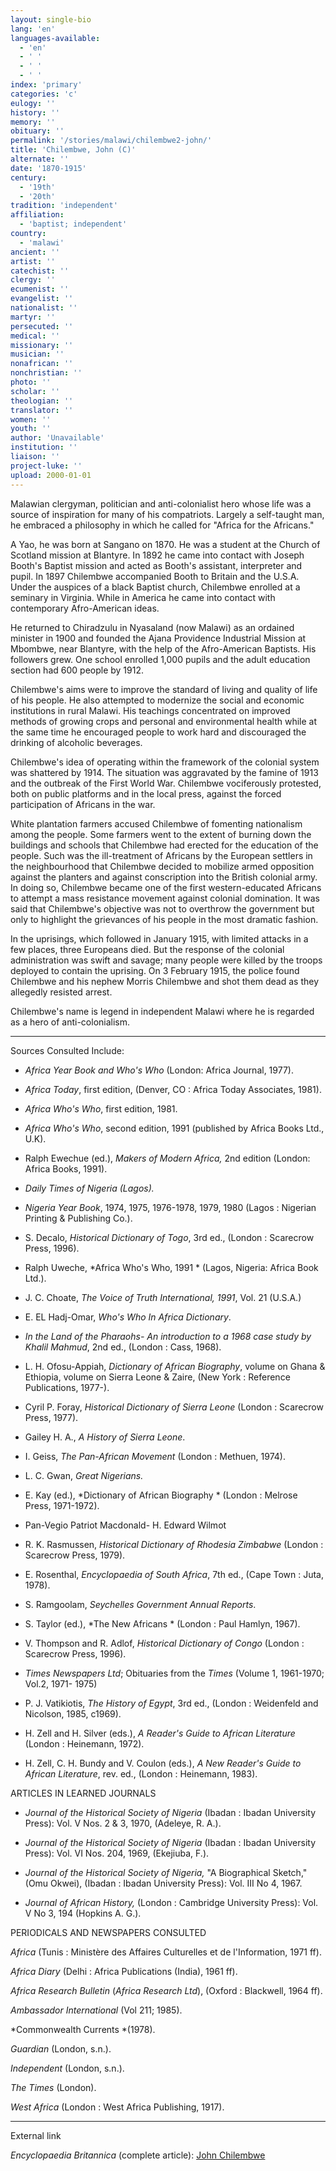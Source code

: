 ```yaml
---
layout: single-bio
lang: 'en'
languages-available:
  - 'en'
  - ' '
  - ' '
  - ' '
index: 'primary'
categories: 'c'
eulogy: ''
history: ''
memory: ''
obituary: ''
permalink: '/stories/malawi/chilembwe2-john/'
title: 'Chilembwe, John (C)'
alternate: ''
date: '1870-1915'
century:
  - '19th'
  - '20th'
tradition: 'independent'
affiliation:
  - 'baptist; independent'
country:
  - 'malawi'
ancient: ''
artist: ''
catechist: ''
clergy: ''
ecumenist: ''
evangelist: ''
nationalist: ''
martyr: ''
persecuted: ''
medical: ''
missionary: ''
musician: ''
nonafrican: ''
nonchristian: ''
photo: ''
scholar: ''
theologian: ''
translator: ''
women: ''
youth: ''
author: 'Unavailable'
institution: ''
liaison: ''
project-luke: ''
upload: 2000-01-01
---
```



Malawian clergyman, politician and anti-colonialist hero whose life was a source of inspiration for many of his compatriots. Largely a self-taught man, he embraced a philosophy in which he called for "Africa for the Africans."

A Yao, he was born at Sangano on 1870.  He was a student at the Church of Scotland mission at Blantyre. In 1892 he came into contact with Joseph Booth's Baptist mission and acted as Booth's assistant, interpreter and pupil. In 1897 Chilembwe accompanied Booth to Britain and the U.S.A. Under the auspices of a black Baptist church, Chilembwe enrolled at a seminary in Virginia. While in America he came into contact with contemporary Afro-American ideas.

He returned to Chiradzulu in Nyasaland (now Malawi) as an ordained minister in 1900 and founded the Ajana Providence Industrial Mission at Mbombwe, near Blantyre, with the help of the Afro-American Baptists. His followers grew. One school enrolled 1,000 pupils and the adult education section had 600 people by 1912.

Chilembwe's aims were to improve the standard of living and quality of life of his people. He also attempted to modernize the social and economic institutions in rural Malawi. His teachings concentrated on improved methods of growing crops and personal and environmental health while at the same time he encouraged people to work hard and discouraged the drinking of alcoholic beverages.

Chilembwe's idea of operating within the framework of the colonial system was shattered by 1914. The situation was aggravated by the famine of 1913 and the outbreak of the First World War. Chilembwe vociferously protested, both on public platforms and in the local press, against the forced participation of Africans in the war.

White plantation farmers accused Chilembwe of fomenting nationalism among the people. Some farmers went to the extent of burning down the buildings and schools that Chilembwe had erected for the education of the people. Such was the ill-treatment of Africans by the European settlers in the neighbourhood that Chilembwe decided to mobilize armed opposition against the planters and against conscription into the British colonial army. In doing so, Chilembwe became one of the first western-educated Africans to attempt a mass resistance movement against colonial domination. It was said that Chilembwe's objective was not to overthrow the government but only to highlight the grievances of his people in the most dramatic fashion.

In the uprisings, which followed in January 1915, with limited attacks in a few places, three Europeans died. But the response of the colonial administration was swift and savage; many people were killed by the troops deployed to contain the uprising. On 3 February 1915, the police found Chilembwe and his nephew Morris Chilembwe and shot them dead as they allegedly resisted arrest.

Chilembwe's name is legend in independent Malawi where he is regarded as a hero of anti-colonialism.



---

Sources Consulted Include:

* *Africa Year Book and Who's Who*  (London: Africa Journal, 1977).

* *Africa Today*, first edition, (Denver, CO : Africa Today Associates, 1981).

* *Africa Who's Who*, first edition, 1981.

* *Africa Who's Who*, second edition, 1991 (published by Africa Books Ltd., U.K).

* Ralph Ewechue (ed.),  *Makers of Modern Africa,*  2nd edition  (London: Africa Books, 1991).

* *Daily Times of Nigeria (Lagos).*

* *Nigeria Year Book*, 1974, 1975, 1976-1978, 1979, 1980 (Lagos : Nigerian Printing &amp; Publishing Co.).

* S. Decalo, *Historical Dictionary of Togo*, 3rd ed., (London : Scarecrow Press, 1996).

* Ralph Uweche, *Africa Who's Who, 1991 *
(Lagos, Nigeria: Africa Book Ltd.).

* J. C. Choate, *The Voice of Truth International, 1991*,
Vol. 21 (U.S.A.)

* E. EL Hadj-Omar, *Who's Who In Africa Dictionary*.

* *In the Land of the Pharaohs- An introduction to a 1968 case study by
Khalil Mahmud*, 2nd ed., (London : Cass, 1968).

* L. H. Ofosu-Appiah, *Dictionary of African Biography*, volume on Ghana &amp; Ethiopia,
volume on Sierra Leone  &amp; Zaire, (New York : Reference Publications, 1977-).

* Cyril P. Foray, *Historical Dictionary of Sierra Leone* (London : Scarecrow Press, 1977).

* Gailey H. A., *A History of Sierra Leone*.

* I. Geiss, *The Pan-African Movement* (London : Methuen, 1974).

* L. C. Gwan, *Great Nigerians.*

* E. Kay (ed.), *Dictionary of African Biography * (London : Melrose Press, 1971-1972).

* Pan-Vegio Patriot Macdonald- H. Edward Wilmot

* R. K. Rasmussen, *Historical Dictionary of Rhodesia Zimbabwe* (London : Scarecrow Press, 1979).

* E. Rosenthal, *Encyclopaedia of South Africa*, 7th ed., (Cape Town : Juta, 1978).

* S. Ramgoolam, *Seychelles Government Annual Reports*.

* S. Taylor (ed.), *The New Africans * (London : Paul Hamlyn, 1967).

* V. Thompson and R. Adlof, *Historical Dictionary of Congo* (London : Scarecrow Press, 1996).

* *Times Newspapers Ltd*; Obituaries from the *Times* (Volume 1, 1961-1970;
Vol.2, 1971- 1975)

* P. J. Vatikiotis, *The History of Egypt*, 3rd ed., (London : Weidenfeld and Nicolson, 1985, c1969).

* H. Zell and H. Silver (eds.), *A Reader's Guide to African Literature* (London : Heinemann, 1972).

* H. Zell, C. H. Bundy and V. Coulon (eds.), *A New Reader's Guide to African Literature*, rev. ed., (London : Heinemann, 1983).

ARTICLES IN LEARNED JOURNALS

* *Journal of the Historical Society of Nigeria* (Ibadan : Ibadan University Press): Vol. V Nos. 2 &amp; 3, 1970,  (Adeleye, R. A.).

* *Journal of the Historical Society of Nigeria* (Ibadan : Ibadan University Press): Vol. VI Nos. 204, 1969,  (Ekejiuba, F.).

* *Journal of the Historical Society of Nigeria,* "A Biographical Sketch,"  (Omu Okwei), (Ibadan : Ibadan University Press): Vol. III No 4, 1967.

* *Journal of African History,* (London : Cambridge University Press): Vol. V No 3, 194 (Hopkins A. G.).

PERIODICALS AND NEWSPAPERS CONSULTED

*Africa* (Tunis : Ministère des Affaires Culturelles et de l'Information, 1971 ff).

*Africa Diary* (Delhi : Africa Publications (India), 1961 ff).

*Africa Research Bulletin* (*Africa Research Ltd*), (Oxford : Blackwell, 1964 ff).

*Ambassador International* (Vol 211; 1985).

*Commonwealth Currents *(1978).

*Guardian* (London, s.n.).

*Independent* (London, s.n.).

*The Times* (London).

*West Africa* (London : West Africa Publishing, 1917).

---

External link

*Encyclopaedia Britannica*  (complete article):  [ John Chilembwe](http://www.britannica.com/eb/article-9024083/John-Chilembwe)